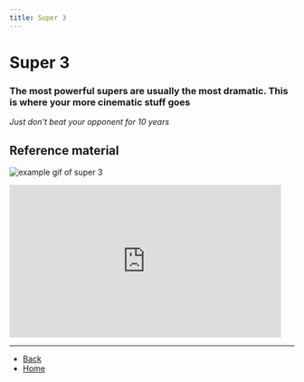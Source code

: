 ```yaml
---
title: Super 3
---
```


# Super 3

### The most powerful supers are usually the most dramatic. This is where your more cinematic stuff goes

*Just don't beat your opponent for 10 years*

## Reference material

![example gif of super 3](https://sncommunity.github.io/req/assets/images/super3.gif)  
<iframe width="480" height="270" src="https://sncommunity.github.io/req/assets/videos/super3.mp4" frameborder="0" allow="accelerometer; autoplay; clipboard-write; encrypted-media; gyroscope; picture-in-picture" allowfullscreen></iframe>

---

- [Back](../supers)
- [Home](../../)
